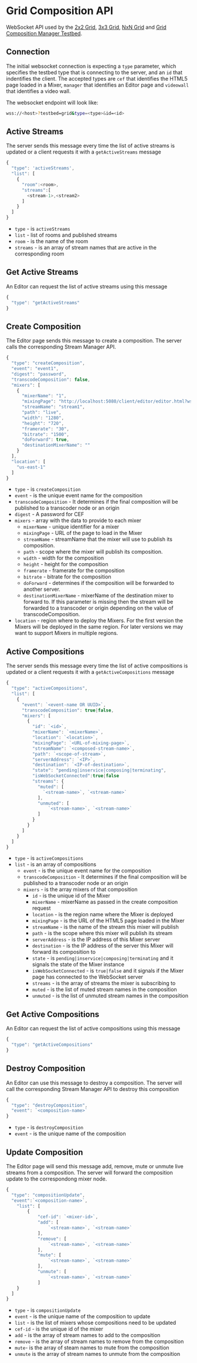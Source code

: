 # Grid Composition API
WebSocket API used by the [2x2 Grid](../src/page/sample-mixer-pages/2x2), [3x3 Grid](../src/page/sample-mixer-pages/3x3), [NxN Grid](../src/page/sample-mixer-pages/nxn) and [Grid Composition Manager Testbed](../src/page/sm-mixer/gridMixerCompositionStreamManagerProxy).

## Connection

The initial websocket connection is expecting a `type` parameter, which specifies the testbed type that is connecting to the server, and an `id` that indentifies the client. The accepted types are `cef` that identifies the HTML5 page loaded in a Mixer, `manager` that identifies an Editor page and `videowall` that identifies a video wall. 

The websocket endpoint will look like:

```sh
wss://<host>?testbed=grid&type=<type>&id=<id>
```

## Active Streams
The server sends this message every time the list of active streams is updated or a client requests it with a `getActiveStreams` message

```js
{
  "type": 'activeStreams',
  "list": [
    {
      "room":<room>,
      "streams":[
        <stream-1>,<stream2>
      ]
    }
  ]
}
```
* `type` - is `activeStreams`
* `list` - list of rooms and published streams
* `room` - is the name of the room
* `streams` - is an array of stream names that are active in the corresponding room

## Get Active Streams
An Editor can request the list of active streams using this message 

```js
{
  "type": "getActiveStreams"
}
```

## Create Composition
The Editor page sends this message to create a composition. The server calls the corresponding Stream Manager API.

```js
{
  "type": "createComposition",
  "event": "event1",
  "digest": "password",
  "transcodeComposition": false,
  "mixers": [
    {
      "mixerName": "1",
      "mixingPage": "http://localhost:5080/client/editor/editor.html?ws=localhost:8000",
      "streamName": "stream1",
      "path": "live",
      "width": "1280",
      "height": "720",
      "framerate": "30",
      "bitrate": "1500",
      "doForward": true,
      "destinationMixerName": ""
    }
  ],
  "location": [
    "us-east-1"
  ]
}
```
* `type` - is `createComposition`
* `event` - is the unique event name for the composition
* `transcodeComposition` - It determines if the final composition will be published to a transcoder node or an origin
* `digest` - A password for CEF 
* `mixers` - array with the data to provide to each mixer
  * `mixerName` - unique identifier for a mixer 
  * `mixingPage` - URL of the page to load in the Mixer
  * `streamName` - streamName that the mixer will use to publish its composition. 
  * `path` - scope where the mixer will publish its composition. 
  * `width` - width for the composition
  * `height` - height for the composition
  * `framerate` - framerate for the composition
  * `bitrate` - bitrate for the composition
  * `doForward` - determines if the composition will be forwarded to another server. 
  * `destinationMixerName` - mixerName of the destination mixer to forward to. If this parameter is missing then the stream will be forwarded to a transcoder or origin depending on the value of transcodeComposition.
* `location` - region where to deploy the Mixers. For the first version the Mixers will be deployed in the same region. For later versions we may want to support Mixers in multiple regions. 

## Active Compositions
The server sends this message every time the list of active compositions is updated or a client requests it with a `getActiveCompositions` message

```js
{
  "type": "activeCompositions",
  "list": [
    {
      "event": `<event-name OR UUID>`, 
      "transcodeComposition": true|false,
      "mixers": [
        {
          "id": `<id>`,
          "mixerName": `<mixerName>`,
          "location": `<location>`,
          "mixingPage": `<URL-of-mixing-page>`,
          "streamName": `<composed-stream-name>`,
          "path": `<scope-of-stream>`,
          "serverAddress": `<IP>`,
          "destination": `<IP-of-destination>`,
          "state": "pending|inservice|composing|terminating",
          "isWebSocketConnected":true|false
          "streams": {
            "muted": [
              `<stream-name>`, `<stream-name>`
            ],
            "unmuted": [
                `<stream-name>`, `<stream-name>`
            ]
          }
        }
      ]
    }
  ]
}
```
* `type` - is `activeCompositions`
* `list` - is an array of compositions
  * `event` - is the unique event name for the composition
  * `transcodeComposition` - It determines if the final composition will be published to a transcoder node or an origin
  * `mixers` - is the array mixers of that composition 
    * `id` - is the unique id of the Mixer
    * `mixerName` - mixerName as passed in the create composition request
    * `location` - is the region name where the Mixer is deployed
    * `mixingPage` - is the URL of the HTML5 page loaded in the Mixer
    * `streamName` - is the name of the stream this mixer will publish
    * `path` - is the scope where this mixer will publish its stream
    * `serverAddress` - is the IP address of this Mixer server
    * `destination` - is the IP address of the server this Mixer will forward its composition to
    * `state` - is `pending|inservice|composing|terminating` and it signals the state of the Mixer instance
    * `isWebSocketConnected` - is `true|false` and it signals if the Mixer page has connected to the WebSocket server
    * `streams` - is the array of streams the mixer is subscribing to
    * `muted` - is the list of muted stream names in the composition 
    * `unmuted` - is the list of unmuted stream names in the composition 

## Get Active Compositions
An Editor can request the list of active compositions using this message 

```js
{
  "type": "getActiveCompositions"
}
```

## Destroy Composition
An Editor can use this message to destroy a composition. The server will call the corresponding Stream Manager API to destroy this composition 

```js
{
  "type": "destroyComposition",
  "event": `<composition-name>`
}
```
* `type` - is `destroyComposition`
* `event` - is the unique name of the composition

## Update Composition
The Editor page will send this message add, remove, mute or unmute live streams from a composition. The server will forward the composition update to the correspondong mixer node. 

```js
{
  "type": "compositionUpdate",
  "event":`<composition-name>`,
	"list": [
		{
			"cef-id": `<mixer-id>`,
			"add": [
				`<stream-name>`, `<stream-name>`
			],
			"remove": [
				`<stream-name>`, `<stream-name>`
			],
			"mute": [
				`<stream-name>`, `<stream-name>`
			],
 			"unmute": [
				`<stream-name>`, `<stream-name>`
			]
    }
  ]
}
```
* `type` - is `compositionUpdate`
* `event` - is the unique name of the composition to update 
* `list` - is the list of mixers whose compositions need to be updated 
* `cef-id` - is the unique id of the mixer 
* `add` - is the array of stream names to add to the composition 
* `remove` - is the array of stream names to remove from the composition 
* `mute`- is the array of steam names to mute from the composition 
* `unmute` is the array of stream names to unmute from the composition 